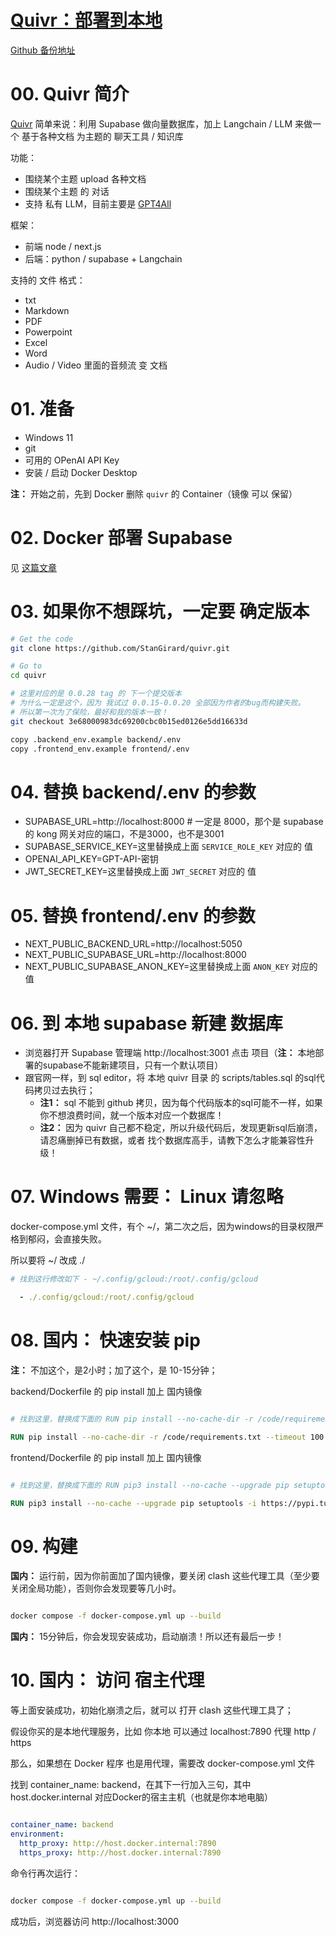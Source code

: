 # [Quivr：部署到本地](https://github.com/StanGirard/quivr)

[Github 备份地址](https://github.com/moyy/langchain_demo/blob/main/src/share/03_quivr/02_local.md)

# 00. Quivr 简介

[Quivr](https://github.com/StanGirard/quivr) 简单来说：利用 Supabase 做向量数据库，加上 Langchain / LLM 来做一个 基于各种文档 为主题的 聊天工具 / 知识库

功能：

+ 围绕某个主题 upload 各种文档
+ 围绕某个主题 的 对话
+ 支持 私有 LLM，目前主要是 [GPT4All](https://gpt4all.io/index.html)

框架：

+ 前端 node / next.js
+ 后端：python / supabase + Langchain

支持的 文件 格式：
   
+ txt
+ Markdown
+ PDF
+ Powerpoint
+ Excel
+ Word
+ Audio / Video 里面的音频流 变 文档

# 01. 准备

+ Windows 11
+ git
+ 可用的 OPenAI API Key
+ 安装 / 启动 Docker Desktop

**注：** 开始之前，先到 Docker 删除 `quivr` 的 Container（镜像 可以 保留）

# 02. Docker 部署 Supabase

见 [这篇文章](../07_supabase/01_local_deploy.md)

# 03. **如果你不想踩坑，一定要** 确定版本

``` bash
# Get the code
git clone https://github.com/StanGirard/quivr.git

# Go to
cd quivr

# 这里对应的是 0.0.28 tag 的 下一个提交版本
# 为什么一定是这个，因为 我试过 0.0.15-0.0.20 全部因为作者的bug而构建失败。
# 所以第一次为了保险，最好和我的版本一致！
git checkout 3e68000983dc69200cbc0b15ed0126e5dd16633d

copy .backend_env.example backend/.env
copy .frontend_env.example frontend/.env

```

# 04. 替换 backend/.env 的参数

+ SUPABASE_URL=http://localhost:8000 # 一定是 8000，那个是 supabase 的 kong 网关对应的端口，不是3000，也不是3001
+ SUPABASE_SERVICE_KEY=这里替换成上面 `SERVICE_ROLE_KEY` 对应的 值 
+ OPENAI_API_KEY=GPT-API-密钥
+ JWT_SECRET_KEY=这里替换成上面 `JWT_SECRET` 对应的 值

# 05. 替换 frontend/.env 的参数

+ NEXT_PUBLIC_BACKEND_URL=http://localhost:5050
+ NEXT_PUBLIC_SUPABASE_URL=http://localhost:8000
+ NEXT_PUBLIC_SUPABASE_ANON_KEY=这里替换成上面 `ANON_KEY` 对应的 值

# 06. 到 本地 supabase 新建 数据库

+ 浏览器打开 Supabase 管理端 http://localhost:3001 点击 项目（**注：** 本地部署的supabase不能新建项目，只有一个默认项目）
+ 跟官网一样，到 sql editor，将 本地 quivr 目录 的 scripts/tables.sql 的sql代码拷贝过去执行；
  - **注1：** sql 不能到 github 拷贝，因为每个代码版本的sql可能不一样，如果你不想浪费时间，就一个版本对应一个数据库！
  - **注2：** 因为 quivr 自己都不稳定，所以升级代码后，发现更新sql后崩溃，请忍痛删掉已有数据，或者 找个数据库高手，请教下怎么才能兼容性升级！

# 07. **Windows 需要：** Linux 请忽略

docker-compose.yml 文件，有个 ~/，第二次之后，因为windows的目录权限严格到郁闷，会直接失败。

所以要将 ~/ 改成 ./


``` yml
# 找到这行修改如下 - ~/.config/gcloud:/root/.config/gcloud

  - ./.config/gcloud:/root/.config/gcloud

```

# 08. **国内：** 快速安装 pip

**注：** 不加这个，是2小时；加了这个，是 10-15分钟；

backend/Dockerfile 的 pip install 加上 国内镜像

``` Dockerfile

# 找到这里，替换成下面的 RUN pip install --no-cache-dir -r /code/requirements.txt --timeout 100

RUN pip install --no-cache-dir -r /code/requirements.txt --timeout 100 -i https://pypi.tuna.tsinghua.edu.cn/simple --trusted-host pypi.tuna.tsinghua.edu.cn

```

frontend/Dockerfile 的 pip install 加上 国内镜像

``` Dockerfile

# 找到这里，替换成下面的 RUN pip3 install --no-cache --upgrade pip setuptools

RUN pip3 install --no-cache --upgrade pip setuptools -i https://pypi.tuna.tsinghua.edu.cn/simple --trusted-host pypi.tuna.tsinghua.edu.cn

```

# 09. 构建

**国内：** 运行前，因为你前面加了国内镜像，要关闭 clash 这些代理工具（至少要关闭全局功能），否则你会发现要等几小时。

``` bash

docker compose -f docker-compose.yml up --build

```

**国内：** 15分钟后，你会发现安装成功，启动崩溃！所以还有最后一步！

# 10. **国内：** 访问 宿主代理

等上面安装成功，初始化崩溃之后，就可以 打开 clash 这些代理工具了；

假设你买的是本地代理服务，比如 你本地 可以通过 localhost:7890 代理 http / https

那么，如果想在 Docker 程序 也是用代理，需要改 docker-compose.yml 文件

找到 container_name: backend，在其下一行加入三句，其中 host.docker.internal 对应Docker的宿主主机（也就是你本地电脑）

``` yml

container_name: backend
environment:
  http_proxy: http://host.docker.internal:7890
  https_proxy: http://host.docker.internal:7890
```

命令行再次运行：

``` bash

docker compose -f docker-compose.yml up --build

```

成功后，浏览器访问 http://localhost:3000 